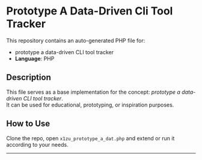 # Prototype A Data-Driven Cli Tool Tracker

This repository contains an auto-generated PHP file for:

- prototype a data-driven CLI tool tracker
- **Language**: PHP

## Description

This file serves as a base implementation for the concept: *prototype a data-driven CLI tool tracker*.  
It can be used for educational, prototyping, or inspiration purposes.

## How to Use

Clone the repo, open `x1zu_prototype_a_dat.php` and extend or run it according to your needs.

---


